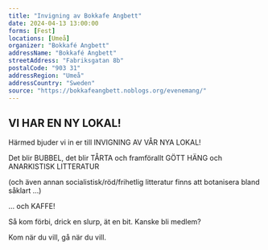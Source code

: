 ```yaml
---
title: "Invigning av Bokkafe Angbett"
date: 2024-04-13 13:00:00
forms: [Fest]
locations: [Umeå]
organizer: "Bokkafé Angbett"
addressName: "Bokkafé Angbett"
streetAddress: "Fabriksgatan 8b"
postalCode: "903 31"
addressRegion: "Umeå"
addressCountry: "Sweden"
source: "https://bokkafeangbett.noblogs.org/evenemang/"
---
```

## VI HAR EN NY LOKAL!

Härmed bjuder vi in er till INVIGNING AV VÅR NYA LOKAL!

Det blir BUBBEL, det blir TÅRTA och framförallt GÖTT HÄNG och ANARKISTISK LITTERATUR

(och även annan socialistisk/röd/frihetlig litteratur finns att botanisera bland såklart …)

… och KAFFE!

Så kom förbi, drick en slurp, ät en bit. Kanske bli medlem?

Kom när du vill, gå när du vill.
